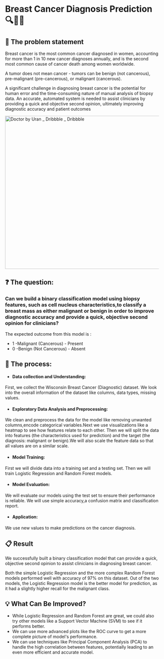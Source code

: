 # Breast Cancer Diagnosis Prediction 🔍👩🏻
 
## 📌 The problem statement
Breast cancer is the most common cancer diagnosed in women, accounting for more than 1 in 10 new cancer diagnoses annually, and is the second most common cause of cancer death among women worldwide.

A tumor does not mean cancer - tumors can be benign (not cancerous), pre-malignant (pre-cancerous), or malignant (cancerous).

A significant challenge in diagnosing breast cancer is the potential for human error and the time-consuming nature of manual analysis of biopsy data. An accurate, automated system is needed to assist clinicians by providing a quick and objective second opinion, ultimately improving diagnostic accuracy and patient outcomes

<img src="https://github.com/user-attachments/assets/1094500d-2171-4ab7-914e-d99f47656452" alt="Doctor by Uran _ Dribbble _ Dribbble" height="500" width="800"/>


## ❓ The question:
### Can we build a binary classification model using biopsy features, such as cell nucleus characteristics,to classify a breast mass as either malignant or benign in order to improve diagnostic accuracy and provide a quick, objective second opinion for clinicians?

The expected outcome from this model is :
* 1 -Malignant (Cancerous) - Present
* 0 -Benign (Not Cancerous) - Absent

## 📝 The process: 
* #### Data collection and Understanding: 
First, we collect the Wisconsin Breast Cancer (Diagnostic) dataset. We look into the overall information of the dataset like columns, data types, missing values.

* #### Exploratory Data Analysis and Preprocessing:
We clean and preprocess the data for the model like removing unwanted columns,encode categorical variables.Next we use visualizations like a heatmap to see how features relate to each other.
Then we will split the data into features (the characteristics used for prediction) and the target (the diagnosis: malignant or benign).We will also scale the feature data so that all values are on a similar scale. 

* #### Model Training:
First we will divide data into a training set and a testing set. Then we will train Logistic Regression and Random Forest models.

* #### Model Evaluation:
We will evaluate our models using the test set to ensure their performance is reliable. We will use simple accuracy,a confusion matrix and classification report.

* #### Application:
We use new values to make predictions on the cancer diagnosis.

## 📋 Result
We successfully built a binary classification model that can provide a quick, objective second opinion to assist clinicians in diagnosing breast cancer.

Both the simple Logistic Regression and the more complex Random Forest models performed well with accuracy of 97% on this dataset. Out of the two models, the Logistic Regression model is the better model for prediction, as it had a slightly higher recall for the malignant class.

## 💡 What Can Be Improved?
* While Logistic Regression and Random Forest are great, we could also try other models like a Support Vector Machine (SVM) to see if it performs better.
* We can use more advanced plots like the ROC curve to get a more complete picture of model's performance.
* We can use techniques like Principal Component Analysis (PCA) to handle the high correlation between features, potentially leading to an even more efficient and accurate model.

